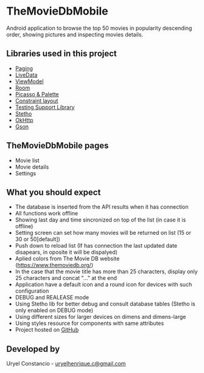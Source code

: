 # TheMovieDbMobile
Android application to browse the top 50 movies in popularity descending order, showing pictures and inspecting movies details.

## Libraries used in this project
- [Paging](https://developer.android.com/topic/libraries/architecture/paging.html#overview)
- [LiveData](https://developer.android.com/topic/libraries/architecture/livedata.html)
- [ViewModel](https://developer.android.com/topic/libraries/architecture/viewmodel.html)
- [Room](https://developer.android.com/topic/libraries/architecture/room.html)
- [Picasso & Palette](https://github.com/florent37/PicassoPalette)
- [Constraint layout](https://developer.android.com/training/constraint-layout/index.html)
- [Testing Support Library](https://developer.android.com/topic/libraries/testing-support-library/index.html)
- [Stetho](http://facebook.github.io/stetho/)
- [OkHttp](https://github.com/square/okhttp)
- [Gson](https://github.com/google/gson)

## TheMovieDbMobile pages
- Movie list 
- Movie details 
- Settings

## What you should expect
- The database is inserted from the API results when it has connection
- All functions work offline 
- Showing last day and time sincronized on top of the list (in case it is offline)
- Setting screen can set how many movies will be returned on list (15 or 30 or 50[default])
- Push down to reload list (If has connection the last updated date disapears, in oposite it will be dispalyed)
- Aplied colors from The Movie DB website (https://www.themoviedb.org/)
- In the case that the movie title has more than 25 characters, display only 25 characters and concat "..." at the end 
- Application have a default icon and a round icon for devices with such configuration
- DEBUG and REALEASE mode
- Using Stetho lib for better debug and consult database tables (Stetho is only enabled on DEBUG mode)
- Using different sizes for larger devices on dimens and dimens-large
- Using styles resource for components with same attributes
- Project hosted on [GitHub](https://github.com/uhconst/TheMovieDbMobile.git)


## Developed by
Uryel Constancio - [uryelhenrique.c@gmail.com](uryelhenrique.c@gmail.com)
